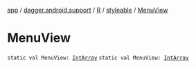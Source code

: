 [app](../../../index.md) / [dagger.android.support](../../index.md) / [R](../index.md) / [styleable](index.md) / [MenuView](./-menu-view.md)

# MenuView

`static val MenuView: `[`IntArray`](https://kotlinlang.org/api/latest/jvm/stdlib/kotlin/-int-array/index.html)
`static val MenuView: `[`IntArray`](https://kotlinlang.org/api/latest/jvm/stdlib/kotlin/-int-array/index.html)